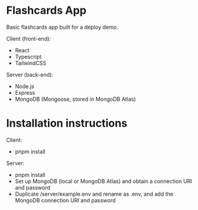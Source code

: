# Flashcards App
Basic flashcards app built for a deploy demo.

Client (front-end): 
- React
- Typescript
- TailwindCSS

Server (back-end):
- Node.js
- Express
- MongoDB (Mongoose, stored in MongoDB Atlas)

# Installation instructions

Client:
- pnpm install

Server:
- pnpm install
- Set up MongoDB (local or MongoDB Atlas) and obtain a connection URI and password
- Duplicate /server/example.env and rename as .env, and add the MongoDB connection URI and password